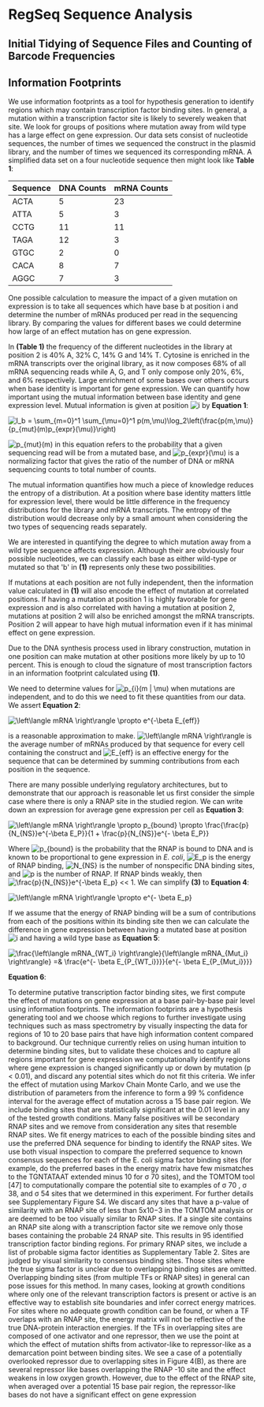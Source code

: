 # RegSeq Sequence Analysis

## Initial Tidying of Sequence Files and Counting of Barcode Frequencies

## Information Footprints
We use information footprints as a tool for hypothesis generation to identify regions which may contain transcription factor binding sites. In general, a mutation within a transcription factor site is likely to severely weaken that site. We look for groups of positions where mutation away from
wild type has a large effect on gene expression. Our data sets consist of nucleotide sequences, the number of times we sequenced the construct in the plasmid library, and the number of times we sequenced its corresponding mRNA. A simplified data set on a four nucleotide sequence then might
look like **Table 1**:

| Sequence    | DNA Counts  | mRNA Counts |
| ----------- | ----------- | ----------- |
| ACTA        | 5           | 23          |
| ATTA        | 5           | 3           |
| CCTG        | 11          | 11          |
| TAGA        | 12          | 3           |
| GTGC        | 2           | 0           |
| CACA        | 8           | 7           |
| AGGC        | 7           | 3           |

One possible calculation to measure the impact of a given mutation on expression is to take all sequences which have base b at position i and determine the number of mRNAs produced per
read in the sequencing library. By comparing the values for different bases we could determine how large of an effect mutation has on gene expression. 

In **(Table 1)** the frequency of the different nucleotides in the library at position 2 is 40% A, 32% C, 14% G and 14% T. Cytosine is enriched in the mRNA transcripts over the original library, as it now composes 68% of all mRNA sequencing reads while A, G, and T only compose only 20%, 6%, and 6% respectively. Large enrichment of some bases over others occurs when base identity is important for gene expression. We can quantify how important using the mutual information
between base identity and gene expression level. Mutual information is given at position ![i](https://render.githubusercontent.com/render/math?math=i)
 by **Equation 1**:

![I_b =  \sum_{m=0}^1  \sum_{\mu=0}^1 p(m,\mu)\log_2\left(\frac{p(m,\mu)}{p_{mut}(m)p_{expr}(\mu)}\right)](https://render.githubusercontent.com/render/math?math=I_b%20%3D%20%20%5Csum_%7Bm%3D0%7D%5E1%20%20%5Csum_%7B%5Cmu%3D0%7D%5E1%20p(m%2C%5Cmu)%5Clog_2%5Cleft(%5Cfrac%7Bp(m%2C%5Cmu)%7D%7Bp_%7Bmut%7D(m)p_%7Bexpr%7D(%5Cmu)%7D%5Cright))

![p_{mut}(m)](https://render.githubusercontent.com/render/math?math=p_%7Bmut%7D(m)) in this equation refers to the probability that a given sequencing read will be from a mutated base, and   ![p_{expr}(\mu)](https://render.githubusercontent.com/render/math?math=p_%7Bexpr%7D(%5Cmu)) is a normalizing factor that gives the ratio of the number of DNA or mRNA sequencing counts to total number of counts.

The mutual information quantifies how much a piece of knowledge reduces the entropy of a distribution. At a position where base identity matters little for expression level, there would be
little difference in the frequency distributions for the library and mRNA transcripts. The entropy of the distribution would decrease only by a small amount when considering the two types of sequencing reads separately.

We are interested in quantifying the degree to which mutation away from a wild type sequence affects expression. Although their are obviously four possible nucleotides, we can classify each base as either wild-type or mutated so that 'b' in **(1)** represents only these two possibilities.

If mutations at each position are not fully independent, then the information value calculated in **(1)** will also encode the effect of mutation at correlated positions. If having a mutation at position 1 is highly favorable for gene expression and is also correlated with having a mutation at
position 2, mutations at position 2 will also be enriched amongst the mRNA transcripts. Position 2 will appear to have high mutual information even if it has minimal effect on gene expression.

Due to the DNA synthesis process used in library construction, mutation in one position can make mutation at other positions more likely by up to 10 percent. This is enough to cloud the
signature of most transcription factors in an information footprint calculated using **(1)**.

We need to determine values for ![p_{i}(m | \mu)](https://render.githubusercontent.com/render/math?math=p_%7Bi%7D(m%20%7C%20%5Cmu)) when mutations are independent, and to do this we need to fit these quantities from our data. We assert **Equation 2**: 

![\left\langle mRNA \right\rangle \propto e^{-\beta E_{eff}}](https://render.githubusercontent.com/render/math?math=%5Cleft%5Clangle%20mRNA%20%5Cright%5Crangle%20%5Cpropto%20e%5E%7B-%5Cbeta%20E_%7Beff%7D%7D)

is a reasonable approximation to make. ![\left\langle mRNA \right\rangle ](https://render.githubusercontent.com/render/math?math=%5Cleft%5Clangle%20mRNA%20%5Cright%5Crangle%20) is the average number of mRNAs produced by that sequence for every cell containing the construct and ![E_{eff}](https://render.githubusercontent.com/render/math?math=E_%7Beff%7D) is an effective energy for the
sequence that can be determined by summing contributions from each position in the sequence.

There are many possible underlying regulatory architectures, but to demonstrate that our approach is reasonable let us first consider the simple case where there is only a RNAP site in the
studied region. We can write down an expression for average gene expression per cell as **Equation 3**:

![\left\langle mRNA \right\rangle \propto p_{bound} \propto \frac{\frac{p}{N_{NS}}e^{-\beta E_P}}{1 + \frac{p}{N_{NS}}e^{- \beta E_P}}](https://render.githubusercontent.com/render/math?math=%5Cleft%5Clangle%20mRNA%20%5Cright%5Crangle%20%5Cpropto%20p_%7Bbound%7D%20%5Cpropto%20%5Cfrac%7B%5Cfrac%7Bp%7D%7BN_%7BNS%7D%7De%5E%7B-%5Cbeta%20E_P%7D%7D%7B1%20%2B%20%5Cfrac%7Bp%7D%7BN_%7BNS%7D%7De%5E%7B-%20%5Cbeta%20E_P%7D%7D)

Where ![p_{bound}](https://render.githubusercontent.com/render/math?math=p_%7Bbound%7D) is the probability that the RNAP is bound to DNA and is known to be proportional to gene expression in _E. coli_, ![E_p](https://render.githubusercontent.com/render/math?math=E_p)
 is the energy of RNAP binding, ![N_{NS}](https://render.githubusercontent.com/render/math?math=N_%7BNS%7D) is the number of nonspecific DNA binding sites, and ![p](https://render.githubusercontent.com/render/math?math=p)
is the number of RNAP. If RNAP binds weakly, then ![\frac{p}{N_{NS}}e^{-\beta E_p}](https://render.githubusercontent.com/render/math?math=%5Cfrac%7Bp%7D%7BN_%7BNS%7D%7De%5E%7B-%5Cbeta%20E_p%7D)
 << 1. We can simplify **(3)** to **Equation 4**:
 
 ![\left\langle mRNA \right\rangle \propto e^{- \beta E_p}](https://render.githubusercontent.com/render/math?math=%5Cleft%5Clangle%20mRNA%20%5Cright%5Crangle%20%5Cpropto%20e%5E%7B-%20%5Cbeta%20E_p%7D)

If we assume that the energy of RNAP binding will be a sum of contributions from each of the positions within its binding site then we can calculate the difference in gene expression between having a mutated base at position ![i](https://render.githubusercontent.com/render/math?math=i)
 and having a wild type base as **Equation 5**:
 
 ![\frac{\left\langle mRNA_{WT_i} \right\rangle}{\left\langle mRNA_{Mut_i} \right\rangle} =& \frac{e^{- \beta E_{P_{WT_i}}}}{e^{- \beta E_{P_{Mut_i}}}}](https://render.githubusercontent.com/render/math?math=%5Cfrac%7B%5Cleft%5Clangle%20mRNA_%7BWT_i%7D%20%5Cright%5Crangle%7D%7B%5Cleft%5Clangle%20mRNA_%7BMut_i%7D%20%5Cright%5Crangle%7D%20%3D%26%20%5Cfrac%7Be%5E%7B-%20%5Cbeta%20E_%7BP_%7BWT_i%7D%7D%7D%7D%7Be%5E%7B-%20%5Cbeta%20E_%7BP_%7BMut_i%7D%7D%7D%7D)

 
 **Equation 6**:































To determine putative transcription factor binding sites, we first compute the effect of mutations
on gene expression at a base pair-by-base pair level using information footprints. The information
footprints are a hypothesis generating tool and we choose which regions to further investigate
using techniques such as mass spectrometry by visually inspecting the data for regions of 10
to 20 base pairs that have high information content compared to background. Our technique
currently relies on using human intuition to determine binding sites, but to validate these choices
and to capture all regions important for gene expression we computationally identify regions
where gene expression is changed significantly up or down by mutation (p < 0.01), and discard
any potential sites which do not fit this criteria. We infer the effect of mutation using Markov
Chain Monte Carlo, and we use the distribution of parameters from the inference to form a 99 %
confidence interval for the average effect of mutation across a 15 base pair region. We include
binding sites that are statistically significant at the 0.01 level in any of the tested growth conditions.
Many false positives will be secondary RNAP sites and we remove from consideration any
sites that resemble RNAP sites. We fit energy matrices to each of the possible binding sites and
use the preferred DNA sequence for binding to identify the RNAP sites. We use both visual
inspection to compare the preferred sequence to known consensus sequences for each of the E.
coli sigma factor binding sites (for example, do the preferred bases in the energy matrix have
few mismatches to the TGNTATAAT extended minus 10 for σ
70 sites), and the TOMTOM tool
[47] to computationally compare the potential site to examples of σ
70
, σ
38, and σ
54 sites that we
determined in this experiment. For further details see Supplementary Figure S4. We discard any
sites that have a p-value of similarity with an RNAP site of less than 5x10−3
in the TOMTOM
analysis or are deemed to be too visually similar to RNAP sites. If a single site contains an RNAP
site along with a transcription factor site we remove only those bases containing the probable
24
RNAP site. This results in 95 identified transcription factor binding regions.
For primary RNAP sites, we include a list of probable sigma factor identities as Supplementary
Table 2. Sites are judged by visual similarity to consensus binding sites. Those sites where the true
sigma factor is unclear due to overlapping binding sites are omitted. Overlapping binding sites
(from multiple TFs or RNAP sites) in general can pose issues for this method. In many cases, looking at growth conditions where only one of the relevant transcription factors is present or active is
an effective way to establish site boundaries and infer correct energy matrices. For sites where no
adequate growth condition can be found, or when a TF overlaps with an RNAP site, the energy
matrix will not be reflective of the true DNA-protein interaction energies. If the TFs in overlapping
sites are composed of one activator and one repressor, then we use the point at which the effect
of mutation shifts from activator-like to repressor-like as a demarcation point between binding
sites. We see a case of a potentially overlooked repressor due to overlapping sites in Figure 4(B),
as there are several repressor like bases overlapping the RNAP -10 site and the effect weakens in
low oxygen growth. However, due to the effect of the RNAP site, when averaged over a potential 15 base pair region, the repressor-like bases do not have a significant effect on gene expression